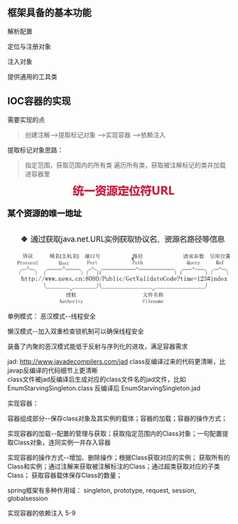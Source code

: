 
## 框架具备的基本功能

解析配置

定位与注册对象  

注入对象   

提供通用的工具类


## IOC容器的实现

需要实现的点

>创建注解-->提取标记对象 -->实现容器 -->依赖注入

提取标记对象思路：
>指定范围，获取范围内的所有类
>遍历所有类，获取被注解标记的类并加载进容器里


![统一资源自定位符](./img/5-2_2020-07-27_22-59-04.png)


单例模式：
恶汉模式--线程安全

懒汉模式--加入双重检查锁机制可以确保线程安全

装备了内聚的恶汉模式能低于反射与序列化的进攻，满足容器需求

jad: http://www.javadecompilers.com/jad  class反编译过来的代码更清晰，比javap反编译的代码细节上更清晰   
class文件被jad反编译后生成对应的class文件名的jad文件，比如EnumStarvingSingleton.class 反编译后 EnumStarvingSingleton.jad

实现容器：

容器组成部分--保存class对象及其实例的载体；容器的加载；容器的操作方式；

实现容器的加载--配置的管理与获取；获取指定范围内的Class对象；一句配置提取Class对象，连同实例一并存入容器

实现容器的操作方式--增加、删除操作；根据Class获取对应的实例；
获取所有的Class和实例；通过注解来获取被注解标注的Class；通过超类获取对应的子类Class；
获取容器载体保存Class的数量；

spring框架有多种作用域： singleton, prototype, request, session, globalsession

实现容器的依赖注入 5-9


